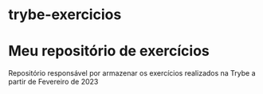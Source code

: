 # trybe-exercicios

# Meu repositório de exercícios
Repositório responsável por armazenar os exercícios realizados na Trybe a partir de Fevereiro de 2023
